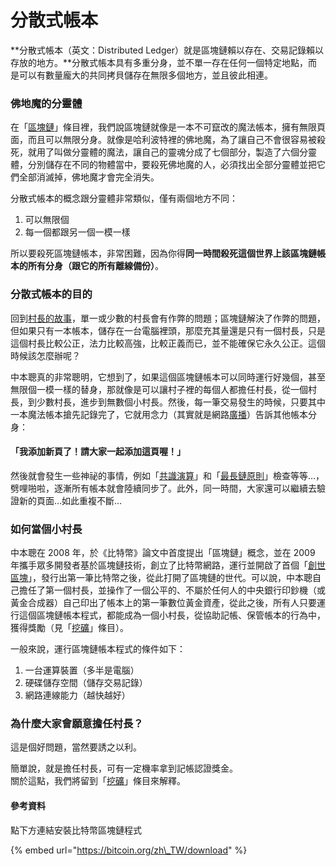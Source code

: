 # 分散式帳本

**分散式帳本（英文：Distributed Ledger）就是區塊鏈賴以存在、交易記錄賴以存放的地方。**分散式帳本具有多重分身，並不單一存在任何一個特定地點，而是可以有數量龐大的共同拷貝儲存在無限多個地方，並且彼此相連。

### 佛地魔的分靈體

在「[區塊鏈](chain.md)」條目裡，我們說區塊鏈就像是一本不可竄改的魔法帳本，擁有無限頁面，而且可以無限分身。就像是哈利波特裡的佛地魔，為了讓自己不會很容易被殺死，就用了叫做分靈體的魔法，讓自己的靈魂分成了七個部分，製造了六個分靈體，分別儲存在不同的物體當中，要殺死佛地魔的人，必須找出全部分靈體並把它們全部消滅掉，佛地魔才會完全消失。

分散式帳本的概念跟分靈體非常類似，僅有兩個地方不同：

1. 可以無限個
2. 每一個都跟另一個一模一樣

所以要殺死區塊鏈帳本，非常困難，因為你得**同一時間殺死這個世界上該區塊鏈帳本的所有分身（跟它的所有離線備份）**。

### 分散式帳本的目的

回到[村長的故事](zhong-xin-hua-ben.md#cun-le)，單一或少數的村長會有作弊的問題；區塊鏈解決了作弊的問題，但如果只有一本帳本，儲存在一台電腦裡頭，那麼充其量還是只有一個村長，只是這個村長比較公正，法力比較高強，比較正義而已，並不能確保它永久公正。這個時候該怎麼辦呢？

中本聰真的非常聰明，它想到了，如果這個區塊鏈帳本可以同時運行好幾個，甚至無限個一模一樣的替身，那就像是可以讓村子裡的每個人都擔任村長，從一個村長，到少數村長，進步到無數個小村長。然後，每一筆交易發生的時候，只要其中一本魔法帳本搶先記錄完了，它就用念力（其實就是網路[廣播](wa/bo/)）告訴其他帳本分身：

#### 「我添加新頁了！請大家一起添加這頁喔！」

然後就會發生一些神祕的事情，例如「[共識演算](consensus/)」和「[最長鏈原則](wa/bo/zui-yuan.md)」檢查等等…，劈哩啪啦，逐漸所有帳本就會陸續同步了。此外，同一時間，大家還可以繼續去驗證新的頁面…如此重複不斷…

### 如何當個小村長

中本聰在 2008 年，於《比特幣》論文中首度提出「區塊鏈」概念，並在 2009 年攜手眾多開發者基於區塊鏈技術，創立了比特幣網路，運行並開啟了首個「[創世區塊](dev/gong-1/shi.md)」，發行出第一筆比特幣之後，從此打開了區塊鏈的世代。可以說，中本聰自己擔任了第一個村長，並操作了一個公平的、不屬於任何人的中央銀行印鈔機（或黃金合成器）自己印出了帳本上的第一筆數位黃金資產，從此之後，所有人只要運行這個區塊鏈帳本程式，都能成為一個小村長，從協助記帳、保管帳本的行為中，獲得獎勵（見「[挖礦](wa/)」條目）。

一般來說，運行區塊鏈帳本程式的條件如下：

1. 一台運算裝置（多半是電腦）
2. 硬碟儲存空間（儲存交易記錄）
3. 網路連線能力（越快越好）

### 為什麼大家會願意擔任村長？

這是個好問題，當然要誘之以利。

簡單說，就是擔任村長，可有一定機率拿到記帳認證獎金。  
關於這點，我們將留到「[挖礦](wa/)」條目來解釋。

#### 參考資料

點下方連結安裝比特幣區塊鏈程式

{% embed url="https://bitcoin.org/zh\_TW/download" %}

